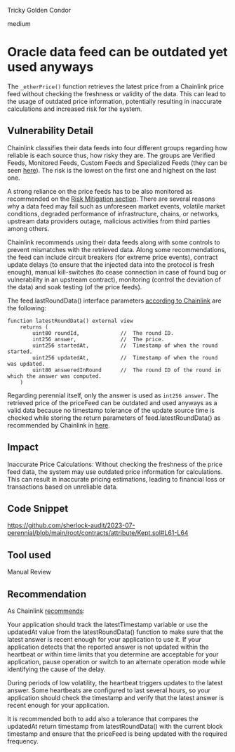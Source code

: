 Tricky Golden Condor

medium

# Oracle data feed can be outdated yet used anyways
The `_etherPrice()` function retrieves the latest price from a Chainlink price feed without checking the freshness or validity of the data. This can lead to the usage of outdated price information, potentially resulting in inaccurate calculations and increased risk for the system.

## Vulnerability Detail
Chainlink classifies their data feeds into four different groups regarding how reliable is each source thus, how risky they are. The groups are Verified Feeds, Monitored Feeds, Custom Feeds and Specialized Feeds (they can be seen [here](https://docs.chain.link/docs/selecting-data-feeds/#data-feed-categories)). The risk is the lowest on the first one and highest on the last one.

A strong reliance on the price feeds has to be also monitored as recommended on the [Risk Mitigation section](https://docs.chain.link/docs/selecting-data-feeds/#risk-mitigation). There are several reasons why a data feed may fail such as unforeseen market events, volatile market conditions, degraded performance of infrastructure, chains, or networks, upstream data providers outage, malicious activities from third parties among others.

Chainlink recommends using their data feeds along with some controls to prevent mismatches with the retrieved data. Along some recommendations, the feed can include circuit breakers (for extreme price events), contract update delays (to ensure that the injected data into the protocol is fresh enough), manual kill-switches (to cease connection in case of found bug or vulnerability in an upstream contract), monitoring (control the deviation of the data) and soak testing (of the price feeds).

The feed.lastRoundData() interface parameters [according to Chainlink](https://docs.chain.link/docs/price-feeds-api-reference/) are the following:

```solidity
function latestRoundData() external view
    returns (
        uint80 roundId,             //  The round ID.
        int256 answer,              //  The price.
        uint256 startedAt,          //  Timestamp of when the round started.
        uint256 updatedAt,          //  Timestamp of when the round was updated.
        uint80 answeredInRound      //  The round ID of the round in which the answer was computed.
    )
```

Regarding perennial itself, only the answer is used as  `int256 answer`. The retrieved price of the priceFeed can be outdated and used anyways as a valid data because no timestamp tolerance of the update source time is checked while storing the return parameters of feed.latestRoundData() as recommended by Chainlink in [here](https://docs.chain.link/docs/using-chainlink-reference-contracts/#check-the-timestamp-of-the-latest-answer).

## Impact
Inaccurate Price Calculations: Without checking the freshness of the price feed data, the system may use outdated price information for calculations. This can result in inaccurate pricing estimations, leading to financial loss or transactions based on unreliable data.

## Code Snippet
https://github.com/sherlock-audit/2023-07-perennial/blob/main/root/contracts/attribute/Kept.sol#L61-L64

## Tool used

Manual Review

## Recommendation
As Chainlink [recommends](https://docs.chain.link/docs/using-chainlink-reference-contracts/#check-the-timestamp-of-the-latest-answer):

Your application should track the latestTimestamp variable or use the updatedAt value from the latestRoundData() function to make sure that the latest answer is recent enough for your application to use it. If your application detects that the reported answer is not updated within the heartbeat or within time limits that you determine are acceptable for your application, pause operation or switch to an alternate operation mode while identifying the cause of the delay.

During periods of low volatility, the heartbeat triggers updates to the latest answer. Some heartbeats are configured to last several hours, so your application should check the timestamp and verify that the latest answer is recent enough for your application.

It is recommended both to add also a tolerance that compares the updatedAt return timestamp from latestRoundData() with the current block timestamp and ensure that the priceFeed is being updated with the required frequency.